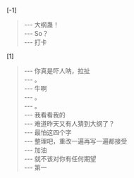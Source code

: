 
[-1] 
>--- 大纲蛊！<br>
>--- So？<br>
>--- 打卡<br>

[1] 
>--- 你真是吓人呐，拉扯<br>
>--- 。<br>
>--- 牛啊<br>
>--- 。<br>
>--- 。<br>
>--- 我看看我的<br>
>--- 难道昨天又有人猜到大纲了？<br>
>--- 最怕这四个字<br>
>--- 整理吧，重改一遍再写一遍都接受<br>
>--- 加油<br>
>--- 就不该对你有任何期望<br>
>--- 第一<br>
